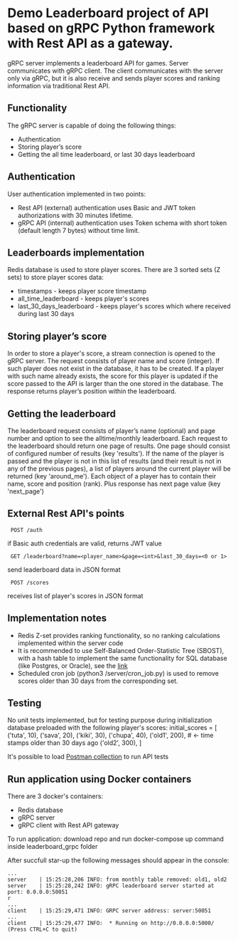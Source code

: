 # Demo Leaderboard project of API based on gRPC Python framework with Rest API as a gateway.
gRPC server implements a leaderboard API for games. Server communicates with gRPC client. The client communicates with the server only via ​gRPC, but it is also receive and sends player scores and ranking information via traditional Rest API.

## Functionality
The gRPC server is capable of doing the following things:
- Authentication
- Storing player’s score
- Getting the all time leaderboard, or last 30 days leaderboard

## Authentication 
User authentication implemented in two points: 
- Rest API (external) authentication uses Basic and JWT token authorizations with 30 minutes lifetime.
- gRPC API (internal) authentication uses Token schema with short token (default length 7 bytes) without time limit.

## Leaderboards implementation
Redis database is used to store player scores. There are 3 sorted sets (Z sets) to store player scores data:
- timestamps - keeps player score timestamp
- all_time_leaderboard - keeps player's scores
- last_30_days_leaderboard - keeps player's scores which where received during last 30 days

## Storing player’s score
In order to store a player's score, a stream connection is opened to the gRPC server.
The request consists of player name and score (integer). If such player does not exist in the database, it has to be created. If a
player with such name already exists, the score for this player is updated if the
score​ passed to the API​ is larger​ than the one stored in the database. The response returns player’s position within the leaderboard.

## Getting the leaderboard
The leaderboard request consists of player’s name (optional) and page number and option to see the alltime/monthly leaderboard. Each request to the leaderboard should return one page of
results. One page should consist of configured number of results (key 'results').
If the name of the player is passed and the player is not in this list of results (and their result
is not in any of the previous pages), a list of players around the current player will be
returned (key 'around_me'). Each object of a player has to contain their name, score and position (rank).
Plus response has next page value (key 'next_page')

## External Rest API's points
```text
​ POST /auth
```
if Basic auth credentials are valid, returns JWT value
```text
 GET /leaderboard?name=<player_name>&page=<int>&last_30_days=<0 or 1>
```
send leaderboard data in JSON format
```text
 POST /scores
```
receives list of player's scores in JSON format

##  Implementation notes
 - Redis Z-set provides ranking functionality, so no ranking calculations implemented within the server code
 - It is recommended to use Self-Balanced Order-Statistic Tree (SBOST), with a hash table to implement the same functionality for SQL database (like Postgres, or Oracle), see the [link](https://www.hindawi.com/journals/ijcgt/2018/3234873/)
 - Scheduled cron job (python3 /server/cron_job.py) is used to remove scores older than 30 days from the corresponding set.


## Testing
No unit tests implemented, but for testing purpose during initialization database preloaded with the following player's scores:
initial_scores = [
    ('tuta', 10),
    ('sava', 20),
    ('kiki', 30),
    ('chupa', 40),
    ('old1', 200),   # <- time stamps older than 30 days ago
    ('old2', 300),
]

It's possible to load [Postman collection](https://www.getpostman.com/collections/6ced8f0d843f04a4635c) to run API tests

## Run application using Docker containers
There are 3 docker's containers:
- Redis database
- gRPC server
- gRPC client with Rest API gateway

To run application: download repo and run docker-compose up command inside leaderboard_grpc folder

After succfull star-up the following messages should appear in the console:
```text
...
server    | 15:25:28,206 INFO: from monthly table removed: old1, old2
server    | 15:25:28,242 INFO: gRPC leaderboard server started at port: 0.0.0.0:50051
r
...
client    | 15:25:29,471 INFO: GRPC server address: server:50051
...
client    | 15:25:29,477 INFO:  * Running on http://0.0.0.0:5000/ (Press CTRL+C to quit)

```
